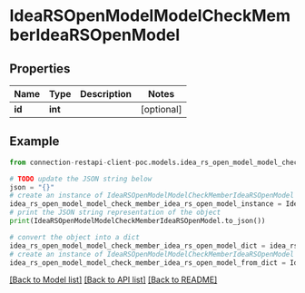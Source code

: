 # IdeaRSOpenModelModelCheckMemberIdeaRSOpenModel


## Properties

Name | Type | Description | Notes
------------ | ------------- | ------------- | -------------
**id** | **int** |  | [optional] 

## Example

```python
from connection-restapi-client-poc.models.idea_rs_open_model_model_check_member_idea_rs_open_model import IdeaRSOpenModelModelCheckMemberIdeaRSOpenModel

# TODO update the JSON string below
json = "{}"
# create an instance of IdeaRSOpenModelModelCheckMemberIdeaRSOpenModel from a JSON string
idea_rs_open_model_model_check_member_idea_rs_open_model_instance = IdeaRSOpenModelModelCheckMemberIdeaRSOpenModel.from_json(json)
# print the JSON string representation of the object
print(IdeaRSOpenModelModelCheckMemberIdeaRSOpenModel.to_json())

# convert the object into a dict
idea_rs_open_model_model_check_member_idea_rs_open_model_dict = idea_rs_open_model_model_check_member_idea_rs_open_model_instance.to_dict()
# create an instance of IdeaRSOpenModelModelCheckMemberIdeaRSOpenModel from a dict
idea_rs_open_model_model_check_member_idea_rs_open_model_from_dict = IdeaRSOpenModelModelCheckMemberIdeaRSOpenModel.from_dict(idea_rs_open_model_model_check_member_idea_rs_open_model_dict)
```
[[Back to Model list]](../README.md#documentation-for-models) [[Back to API list]](../README.md#documentation-for-api-endpoints) [[Back to README]](../README.md)


